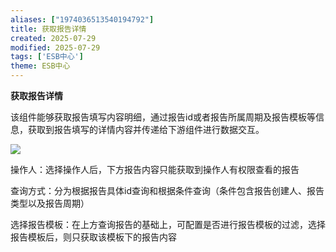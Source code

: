 ```yaml
---
aliases: ["1974036513540194792"]
title: 获取报告详情
created: 2025-07-29
modified: 2025-07-29
tags: ['ESB中心']
theme: ESB中心
---
```


**获取报告详情**

该组件能够获取报告填写内容明细，通过报告id或者报告所属周期及报告模板等信息，获取到报告填写的详情内容并传递给下游组件进行数据交互。

![](https://myhelpdoc.oss-cn-heyuan.aliyuncs.com/mdimages/99120266e8e8193fa5ddbe5fe4f41018.jpg)

操作人：选择操作人后，下方报告内容只能获取到操作人有权限查看的报告

查询方式：分为根据报告具体id查询和根据条件查询（条件包含报告创建人、报告类型以及报告周期）

选择报告模板：在上方查询报告的基础上，可配置是否进行报告模板的过滤，选择报告模板后，则只获取该模板下的报告内容


